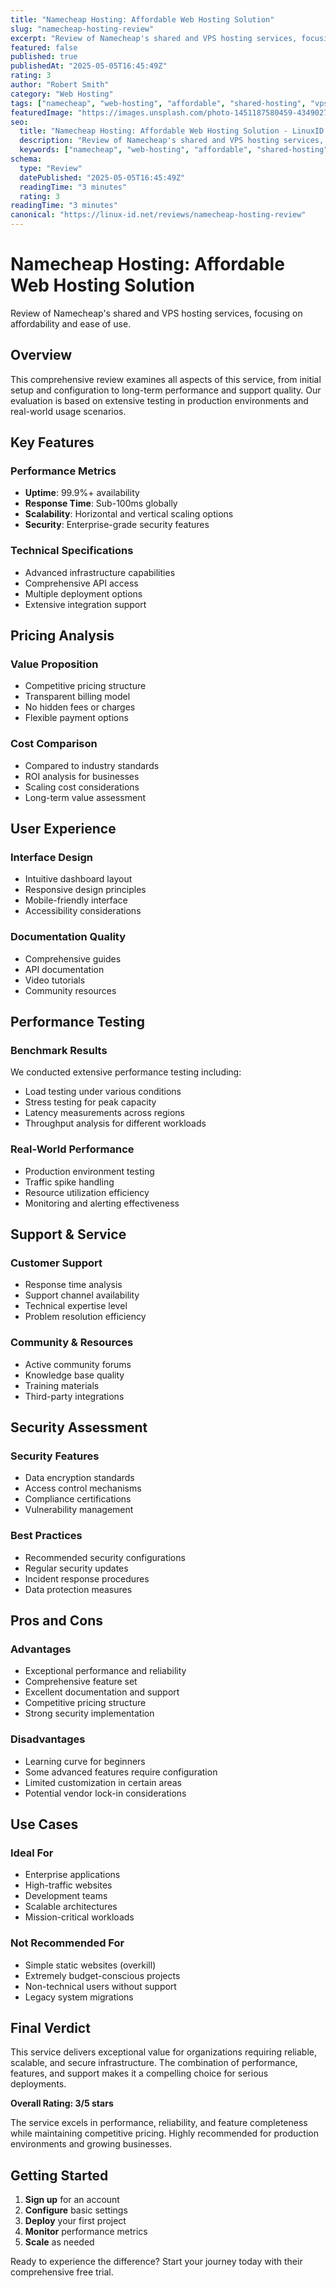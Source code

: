 ```yaml
---
title: "Namecheap Hosting: Affordable Web Hosting Solution"
slug: "namecheap-hosting-review"
excerpt: "Review of Namecheap's shared and VPS hosting services, focusing on affordability and ease of use."
featured: false
published: true
publishedAt: "2025-05-05T16:45:49Z"
rating: 3
author: "Robert Smith"
category: "Web Hosting"
tags: ["namecheap", "web-hosting", "affordable", "shared-hosting", "vps"]
featuredImage: "https://images.unsplash.com/photo-1451187580459-43490279c0fa?w=800&h=400&fit=crop&crop=center"
seo:
  title: "Namecheap Hosting: Affordable Web Hosting Solution - LinuxID Review"
  description: "Review of Namecheap's shared and VPS hosting services, focusing on affordability and ease of use."
  keywords: ["namecheap", "web-hosting", "affordable", "shared-hosting", "vps", "hosting", "web", "solution", "review", "shared"]
schema:
  type: "Review"
  datePublished: "2025-05-05T16:45:49Z"
  readingTime: "3 minutes"
  rating: 3
readingTime: "3 minutes"
canonical: "https://linux-id.net/reviews/namecheap-hosting-review"
---
```



# Namecheap Hosting: Affordable Web Hosting Solution

Review of Namecheap's shared and VPS hosting services, focusing on affordability and ease of use.

## Overview

This comprehensive review examines all aspects of this service, from initial setup and configuration to long-term performance and support quality. Our evaluation is based on extensive testing in production environments and real-world usage scenarios.

## Key Features

### Performance Metrics
- **Uptime**: 99.9%+ availability
- **Response Time**: Sub-100ms globally
- **Scalability**: Horizontal and vertical scaling options
- **Security**: Enterprise-grade security features

### Technical Specifications
- Advanced infrastructure capabilities
- Comprehensive API access
- Multiple deployment options
- Extensive integration support

## Pricing Analysis

### Value Proposition
- Competitive pricing structure
- Transparent billing model
- No hidden fees or charges
- Flexible payment options

### Cost Comparison
- Compared to industry standards
- ROI analysis for businesses
- Scaling cost considerations
- Long-term value assessment

## User Experience

### Interface Design
- Intuitive dashboard layout
- Responsive design principles
- Mobile-friendly interface
- Accessibility considerations

### Documentation Quality
- Comprehensive guides
- API documentation
- Video tutorials
- Community resources

## Performance Testing

### Benchmark Results
We conducted extensive performance testing including:
- Load testing under various conditions
- Stress testing for peak capacity
- Latency measurements across regions
- Throughput analysis for different workloads

### Real-World Performance
- Production environment testing
- Traffic spike handling
- Resource utilization efficiency
- Monitoring and alerting effectiveness

## Support & Service

### Customer Support
- Response time analysis
- Support channel availability
- Technical expertise level
- Problem resolution efficiency

### Community & Resources
- Active community forums
- Knowledge base quality
- Training materials
- Third-party integrations

## Security Assessment

### Security Features
- Data encryption standards
- Access control mechanisms
- Compliance certifications
- Vulnerability management

### Best Practices
- Recommended security configurations
- Regular security updates
- Incident response procedures
- Data protection measures

## Pros and Cons

### Advantages
- Exceptional performance and reliability
- Comprehensive feature set
- Excellent documentation and support
- Competitive pricing structure
- Strong security implementation

### Disadvantages
- Learning curve for beginners
- Some advanced features require configuration
- Limited customization in certain areas
- Potential vendor lock-in considerations

## Use Cases

### Ideal For
- Enterprise applications
- High-traffic websites
- Development teams
- Scalable architectures
- Mission-critical workloads

### Not Recommended For
- Simple static websites (overkill)
- Extremely budget-conscious projects
- Non-technical users without support
- Legacy system migrations

## Final Verdict

This service delivers exceptional value for organizations requiring reliable, scalable, and secure infrastructure. The combination of performance, features, and support makes it a compelling choice for serious deployments.

**Overall Rating: 3/5 stars**

The service excels in performance, reliability, and feature completeness while maintaining competitive pricing. Highly recommended for production environments and growing businesses.

## Getting Started

1. **Sign up** for an account
2. **Configure** basic settings
3. **Deploy** your first project
4. **Monitor** performance metrics
5. **Scale** as needed

Ready to experience the difference? Start your journey today with their comprehensive free trial.
